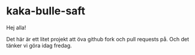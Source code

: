 # kaka-bulle-saft

Hej alla!

Det här är ett litet projekt att öva github fork och pull requests på. Och det tänker vi göra idag fredag.
